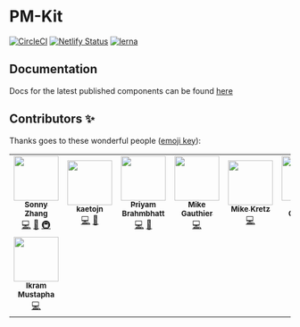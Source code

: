 # PM-Kit

[![CircleCI](https://circleci.com/gh/telus/pm-kit/tree/master.svg?style=svg)](https://circleci.com/gh/telus/pm-kit/tree/master)
[![Netlify Status](https://api.netlify.com/api/v1/badges/54cd9468-5892-426e-b928-ecec2ea3b814/deploy-status)](https://app.netlify.com/sites/elegant-kilby-23bf67/deploys)
[![lerna](https://img.shields.io/badge/maintained%20with-lerna-cc00ff.svg)](https://lerna.js.org/)

## Documentation

Docs for the latest published components can be found [here](https://pmkit.netlify.com)

## Contributors ✨

Thanks goes to these wonderful people ([emoji key](https://allcontributors.org/docs/en/emoji-key)):

<!-- ALL-CONTRIBUTORS-LIST:START - Do not remove or modify this section -->
<!-- prettier-ignore-start -->
<!-- markdownlint-disable -->
<table>
  <tr>
    <td align="center"><a href="https://github.com/Luminous9"><img src="https://avatars3.githubusercontent.com/u/24458564?v=4?s=80" width="80px;" alt=""/><br /><sub><b>Sonny Zhang</b></sub></a><br /><a href="https://github.com/telus/pm-kit/commits?author=Luminous9" title="Code">💻</a> <a href="https://github.com/telus/pm-kit/commits?author=Luminous9" title="Documentation">📖</a> <a href="#infra-Luminous9" title="Infrastructure (Hosting, Build-Tools, etc)">🚇</a></td>
    <td align="center"><a href="https://github.com/kaetojn"><img src="https://avatars3.githubusercontent.com/u/11600801?v=4?s=80" width="80px;" alt=""/><br /><sub><b>kaetojn</b></sub></a><br /><a href="https://github.com/telus/pm-kit/commits?author=kaetojn" title="Code">💻</a> <a href="https://github.com/telus/pm-kit/commits?author=kaetojn" title="Documentation">📖</a></td>
    <td align="center"><a href="https://github.com/pbrahmbhatt3"><img src="https://avatars2.githubusercontent.com/u/27025266?v=4?s=80" width="80px;" alt=""/><br /><sub><b>Priyam Brahmbhatt</b></sub></a><br /><a href="https://github.com/telus/pm-kit/commits?author=pbrahmbhatt3" title="Code">💻</a> <a href="https://github.com/telus/pm-kit/commits?author=pbrahmbhatt3" title="Documentation">📖</a></td>
    <td align="center"><a href="https://github.com/mgauthier-nascent"><img src="https://avatars3.githubusercontent.com/u/16088964?v=4?s=80" width="80px;" alt=""/><br /><sub><b>Mike Gauthier</b></sub></a><br /><a href="https://github.com/telus/pm-kit/commits?author=mgauthier-nascent" title="Code">💻</a></td>
    <td align="center"><a href="http://www.michaelkretz.com/"><img src="https://avatars0.githubusercontent.com/u/900447?v=4?s=80" width="80px;" alt=""/><br /><sub><b>Mike Kretz</b></sub></a><br /><a href="https://github.com/telus/pm-kit/commits?author=kretzm" title="Code">💻</a></td>
    <td align="center"><a href="https://github.com/mgauthier-nascent"><img src="https://avatars3.githubusercontent.com/u/16088964?v=4?s=80" width="80px;" alt=""/><br /><sub><b>Mike Gauthier</b></sub></a><br /><a href="https://github.com/telus/pm-kit/commits?author=mgauthier-nascent" title="Code">💻</a></td>
    <td align="center"><a href="https://github.com/GurjeevKaur"><img src="https://avatars3.githubusercontent.com/u/72618524?v=4?s=80" width="80px;" alt=""/><br /><sub><b>GurjeevKaur</b></sub></a><br /><a href="https://github.com/telus/pm-kit/commits?author=GurjeevKaur" title="Code">💻</a></td>
  </tr>
  <tr>
    <td align="center"><a href="https://github.com/ikramtm"><img src="https://avatars0.githubusercontent.com/u/28542259?v=4?s=80" width="80px;" alt=""/><br /><sub><b>Ikram Mustapha</b></sub></a><br /><a href="https://github.com/telus/pm-kit/commits?author=ikramtm" title="Code">💻</a></td>
  </tr>
</table>

<!-- markdownlint-enable -->
<!-- prettier-ignore-end -->
<!-- ALL-CONTRIBUTORS-LIST:END -->
